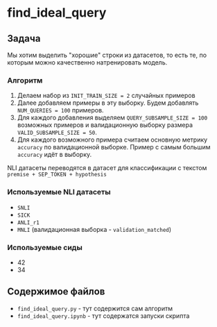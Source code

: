 # find_ideal_query

## Задача

Мы хотим выделить "хорошие" строки из датасетов, то есть те, по которым можно качественно натренировать модель.

### Алгоритм
1. Делаем набор из `INIT_TRAIN_SIZE = 2` случайных примеров
2. Далее добавляем примеры в эту выборку. Будем добавлять `NUM_QUERIES = 100` примеров.
3. Для каждого добавления выделяем `QUERY_SUBSAMPLE_SIZE = 100` возможных примеров и валидационную выборку размера `VALID_SUBSAMPLE_SIZE = 50`.
4. Для каждого возможного примера считаем основную метрику `accuracy` по валидационной выборке. Пример с самым большим `accuracy` идёт в выборку.

NLI датасеты переводятся в датасет для классификации с текстом `premise + SEP_TOKEN + hypothesis`

### Используемые NLI датасеты
* `SNLI`
* `SICK`
* `ANLI_r1`
* `MNLI` (валидационная выборка - `validation_matched`)

### Используемые сиды
* 42
* 34

## Содержимое файлов
* `find_ideal_query.py` - тут содержится сам алгоритм
* `find_ideal_query.ipynb` - тут содержатся запуски скрипта
